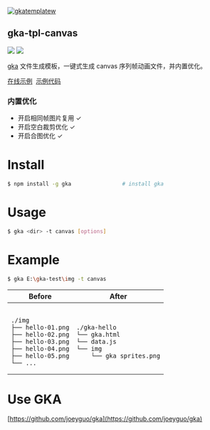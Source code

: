 [![gkatemplatew](https://user-images.githubusercontent.com/10385585/28489021-a9cc83aa-6eea-11e7-8c1b-4bb326bb9fe9.png)](https://github.com/joeyguo/gka)

## gka-tpl-canvas

<a href="https://www.npmjs.org/package/gka-tpl-canvas"><img src="https://img.shields.io/npm/v/gka-tpl-canvas.svg?style=flat"></a>
<a href="https://github.com/joeyguo/gka-tpl-canvas#license"><img src="https://img.shields.io/badge/license-MIT-blue.svg"></a>

[gka](https://github.com/joeyguo/gka) 文件生成模板，一键式生成 canvas 序列帧动画文件，并内置优化。

[在线示例](https://gkajs.github.io/gka-tpl-canvas/example/gka.html)  [示例代码](https://github.com/gkajs/gka-tpl-canvas/tree/master/example)

### 内置优化

- 开启相同帧图片复用 ✓
- 开启空白裁剪优化 ✓
- 开启合图优化 ✓

# Install

```sh
$ npm install -g gka                # install gka
```

# Usage

```sh
$ gka <dir> -t canvas [options]
```

# Example

```sh
$ gka E:\gka-test\img -t canvas
```

<table>
    <thead>
        <tr><th>Before</th><th>After</th></tr>
    </thead>
    <tbody>
        <tr>
            <td><pre><code>
./img
├── hello-01.png
├── hello-02.png
├── hello-03.png
├── hello-04.png
├── hello-05.png
└── ...
</code></pre></td>
<td><pre><code>
./gka-hello
└── gka.html
└── data.js
└── img
    └── gka_sprites.png
</code></pre></td>
        </tr>
    </tbody>
</table>

# Use GKA

[https://github.com/joeyguo/gka](https://github.com/joeyguo/gka)

